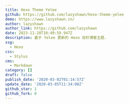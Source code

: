 ```yaml
---
title: Hexo Theme Yelee
github: https://github.com/lazyshawn/hexo-theme-yelee
demo: https://www.lazyshawn.cn/
author: lazyshawn
author_link: https://github.com/lazyshawn
date: 2023-11-28T10:49:59.947Z
description: 基于 Yelee 更新的 Hexo 双栏博客主题.
ssg:
  - Hexo
css:
  - Stylus
cms:
  - Markdown
category: []
draft: false
publish_date: '2020-03-02T01:14:57Z'
update_date: '2020-03-05T11:34:08Z'
github_star: 1
github_fork: 0
---
```

